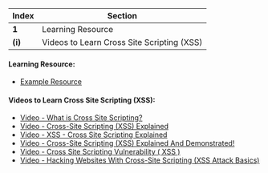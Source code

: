 Index | Section
---   | ---
**1** | Learning Resource
**(i)** | Videos to Learn Cross Site Scripting (XSS)





#### Learning Resource:

  * [Example Resource](https://www.hacksplaining.com/exercises/xss-stored)


#### Videos to Learn Cross Site Scripting (XSS):

  * [Video - What is Cross Site Scripting?](https://www.youtube.com/watch?v=cWu_FJUrH5Y&ab_channel=edureka%21)
  * [Video - Cross-Site Scripting (XSS) Explained](https://www.youtube.com/watch?v=EoaDgUgS6QA&ab_channel=PwnFunction)
  * [Video - XSS - Cross Site Scripting Explained](https://www.youtube.com/watch?v=cbmBDiR6WaY&ab_channel=VirtualForgeanOnapsisCompany)
  * [Video - Cross-Site Scripting (XSS) Explained And Demonstrated!](https://www.youtube.com/watch?v=1Hr4_r2xQXY&ab_channel=LoiLiangYang)
  * [Video - Cross Site Scripting Vulnerability ( XSS )](https://www.youtube.com/watch?v=0UQTJ2oORDM&ab_channel=Trouble-Free)
  * [Video - Hacking Websites With Cross-Site Scripting (XSS Attack Basics)](https://www.youtube.com/watch?v=9kaihe5m3Lk&ab_channel=JesseCampos-ChefSecure)
